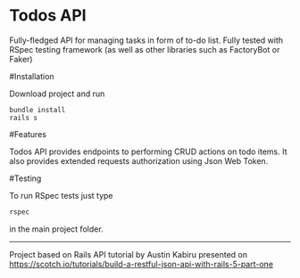 # Todos API

Fully-fledged API for managing tasks in form of to-do list. 
Fully tested with RSpec testing framework (as well as other libraries
such as FactoryBot or Faker)

#Installation 

Download project and run 

```shell
bundle install
rails s
``` 

#Features

Todos API provides endpoints to performing CRUD actions on todo items.
It also provides extended requests authorization using Json Web Token.


#Testing

To run RSpec tests just type
```ruby
rspec
``` 
in the main project folder.

---

Project based on Rails API tutorial by Austin Kabiru presented on
https://scotch.io/tutorials/build-a-restful-json-api-with-rails-5-part-one
